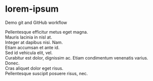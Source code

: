 # lorem-ipsum
Demo git and GitHub workflow  

Pellentesque efficitur metus eget magna.  
Mauris lacinia in nisl at.  
Integer at dapibus nisi. Nam.  
Etiam accumsan et ante id.  
Sed id vehicula elit, vel.  
Curabitur est dolor, dignissim ac.
Etiam condimentum venenatis varius. Donec.  
Cras aliquet dolor eget risus.  
Pellentesque suscipit posuere risus, nec.  
